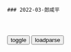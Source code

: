 ```tip
### 2022-03-郎咸平
```

<table id="tbc" style="white-space:pre-wrap">
</table>
<button onclick="toggleb()">toggle</button>
<button onclick="loadparse()">loadparse</button>
<br>
<!-- 🌸<br>🍅-　-🍑<hr>🍀 -->
<pre>
<textarea rows="30" cols="100" style="display: none" id="tar">

回顾郎咸平说：亲m路线能有多厉害？教授一说，让人瞠目结舌！
https://mbd.baidu.com/newspage/data/videolanding?nid=sv_13211147923004494579&sourceFrom=pc_feedlist

<font size="1" style="color:#DCDCDC">2022-06-16</font>

回顾郎咸平说：曾经某些单位有多离谱？教授一说，令人瞠目结舌
https://mbd.baidu.com/newspage/data/videolanding?nid=sv_17681693177306502206&sourceFrom=pc_feedlist

<font size="1" style="color:#DCDCDC">2022-06-15</font>

回顾郎咸平说：我们为何频频修路？教授一番分析，令人唏嘘！
https://mbd.baidu.com/newspage/data/videolanding?nid=sv_3461961025229552846&sourceFrom=pc_feedlist

自来水公司管自来水管道，天然气公司管天然气管道，电力公司管电缆管道，其他什么问题统统不管。

一旦碰到怕自来水管道的问题的话，马上开挖修理自来水，天然气出了问题再开挖，电力出了问题再开挖，谁出问题都开挖一次，所以zg的路到处是拉链式的路，谁都可以开挖路。

咋这么重要的事情你不知道放哪去了，这是什么话，你都不敢相信，这个事只有再我们zg才有。

<font size="1" style="color:#DCDCDC">2022-06-14</font>

回顾郎咸平说：曾经服务业也有我们不敢开放的？教授告诉你实情
https://mbd.baidu.com/newspage/data/videolanding?nid=sv_14051410833134572511&sourceFrom=pc_feedlist

<font size="1" style="color:#DCDCDC">2022-05-10</font>

回顾郎咸平说：12年我们资金斗头子去了哪里？教授为你解答！
https://mbd.baidu.com/newspage/data/videolanding?nid=sv_961415272212595955&sourceFrom=pc_feedlist

三家钢铁厂，在钢铁产业接近30%产能过剩的情况之下，你又多批三家钢铁厂。
还有，又批了六个机场，60%的机场亏损的情况之下，你又多批了六家。
另外，又批了281个风电站，风电产能过剩已经高达70%。

<font size="1" style="color:#DCDCDC">2022-05-10</font>

回顾郎咸平说：我们曾经胜负欲有多强？一次失败竟还有人集刀片！
https://mbd.baidu.com/newspage/data/videolanding?nid=sv_9103805547147380198&sourceFrom=pc_feedlist

<font size="1" style="color:#DCDCDC">2022-05-09</font>

回顾郎咸平说：10年的退休金体系有什么问题？看教授的统计数据,财经,宏观经济,好看视频
https://haokan.baidu.com/v?vid=13399873106967071090

你看危机有多深重。

别的gj是富人多承担，我们gj穷人多承担，两回事。而且公务员养老金远高于企业退休人员。

问题是这个钱将来怎么办呢，钱从哪里来？你千万不要认为事不关己，事情不但关己，而且是非常关己，因为你总是会碰到。

<font size="1" style="color:#DCDCDC">2022-05-09</font>

回顾郎咸平说：10年GDP三分之一来自税收，80%的税收来自个体户,财经,宏观经济,好看视频
https://haokan.baidu.com/v?vid=10857171479762581206

个体户去年交了1.1万亿的税收，y企包括z石油，z石化一个垄断性的行业，去年一整年也不过是交了1.2万亿的税。

<font size="1" style="color:#DCDCDC">2022-05-09</font>

回顾郎咸平说：为什么我们风险曾越来越大？郎咸平教授一语道破
https://mbd.baidu.com/newspage/data/videolanding?nid=sv_15677677942384341911&sourceFrom=pc_feedlist

缺少一个真正有效率的评级机构。

<font size="1" style="color:#DCDCDC">2022-04-28</font>

回顾郎咸平说：某g曾有个g王剥削贵族，最终结果令人唏嘘！
https://mbd.baidu.com/newspage/data/videolanding?nid=sv_10182386991487501114&sourceFrom=pc_feedlist

<font size="1" style="color:#DCDCDC">2022-05-11</font>

回顾郎咸平说：曾经历史不断重演，看郎教授为你讲述欧洲历史！
https://mbd.baidu.com/newspage/data/videolanding?nid=sv_14116814287276006869&sourceFrom=pc_feedlist

大宪章，一个m主的雏形出来了，更多人参与分享q力。过了几百年，国王跟贵族又联合在一起，剥削当时的资本家。最后经过一些g命，资本家和贵族之间，又签订了一个新的合约，一个新的法制出来了，限制了国王跟贵族集团的腐败，而资本家本身人数又比贵族多得多的多，因此一个更大基础的m主出来了。
都是m主与法制在推动历史的进步。下一步就是亚当斯密与马克思面临的欧洲sh，资本家和q贵和贵族勾结在一起剥削工人，剥削农m，剥削老百x。从而孕育出了伟大的亚当斯密，以及伟大的马克思，出来抵抗这一切。

<font size="1" style="color:#DCDCDC">2022-04-28</font>

回顾郎咸平说：欧洲曾经有个合约见证现在基础，教授带你回到过去
https://mbd.baidu.com/newspage/data/videolanding?nid=sv_9601499687574584588&sourceFrom=pc_feedlist

<font size="1" style="color:#DCDCDC">2022-05-10</font>

回顾郎咸平说：低税收使小商店蓬勃发展，对我们有什么好的影响
https://mbd.baidu.com/newspage/data/videolanding?nid=sv_2525866370638689649&sourceFrom=rec

低税收的结果，使得小商店蓬勃发展。结果
第一，零售价大幅下降，消费者受惠。第二大超市不在了，或者大超市根本不敢剥削供货商和制造业者，因此对于我们目前制造业最困难的投资营商环境，获得大幅度的改善。
他更缘于投资，更愿意雇佣员工，更可以增加就业。还可以减少交通堵车现象，因为不需要跑到大卖场去了，楼下就有小商店。

这么多好处，这就是为什么除了我们zg大l之外，其他gj纷纷通过低税收跟立法来压抑大超市，扶植小商店。

闭店法。规定你只能在短短的时间内才能营业，只能在白天某某时段能营业，其他时间是不能营业的。
要给街面的小商店通宵营业，同时赚钱的机会。

一个gj不能通过立法和税收来保护小商店的话，就会产生zg目前的畸形现象：
大超市和小零售店相比，税收是一样的。但如果税收相等，大超市自然有利。

<font size="1" style="color:#DCDCDC">2022-04-28</font>

回顾郎咸平说：马克思一生真正追求的是什么？郎咸平教授告诉你
https://mbd.baidu.com/newspage/data/videolanding?nid=sv_8875873504501677949&sourceFrom=pc_feedlist

马克思这一生所追求的，就是通过m主与法制，控制q利与腐败的阶级斗争史。而其真正的目的，是追求一个和谐sh。

亚当斯密
真的是资本主义之父吗？
他是马克思跟列宁的前身。

<font size="1" style="color:#DCDCDC">2022-04-27</font>

回顾郎咸平说：亚当斯密真是资本主义之父？郎教授有不同看法！
https://mbd.baidu.com/newspage/data/videolanding?nid=sv_10399449550126662070&sourceFrom=rec

整本g富论里面，从头到尾他谈一个观念，和马克思是一模一样。
他对于资本家剥削工人，感到痛心疾首。同时他又更感到痛心于劳动者们心智的衰退。a龖龖龖

他甚至像列宁一样，大力抨击英g的帝g主义。说帝g主义不但剥削殖民地的人，同时帝g主义本身的rm也被剥削。

他所处的sh
是资本家勾结q贵，勾结贵族欺压老百x。
资本家联合g会议员，订立了很多剥削劳工的法案。
那么对于亚当斯密这个学者而言，你如何反抗？他提出一个新的思维，叫做看不见的手。

<font size="1" style="color:#DCDCDC">2022-04-28</font>

回顾郎咸平说：为何我们曾汽车进口比g外贵？郎咸平告诉你内幕
https://mbd.baidu.com/newspage/data/videolanding?nid=sv_10771502008132535546&sourceFrom=pc_feedlist

我们平行进口汽车已经比g内4s店便宜很多了，便宜百分之二三十，但是比美g还贵120%，因为我们税率特别高。

<font size="1" style="color:#DCDCDC">2022-04-26</font>

回顾郎咸平说：11年通货膨胀的最大元凶是谁？听教授讲这一案例
https://mbd.baidu.com/newspage/data/videolanding?nid=sv_13485040358375469148&sourceFrom=rec

由于通货膨胀严重，我们zf做了一件德z，每一天进北j1500辆卡车免收过路费。就这一个德z，不收路费，菜花由1块8一斤跌倒了9毛，油菜由1块2跌到了6毛。

不收路费就能够让菜价跌一半，我请问你通货膨胀最大元凶是谁？

我们的汽油比美g贵35%，美g成品油税率6.2%，你猜我们多少钱，竟然是42%你相信吗？

我这个人也是比较务实的一个人，我不敢要求我们的油价降到像美g一样，这个我觉得要求有点过分了，我们就比美g多一倍。

<font size="1" style="color:#DCDCDC">2022-04-12</font>

回顾郎咸平：曾经烧饼油条都要交税？看看经济学家郎咸平咋说！
https://mbd.baidu.com/newspage/data/videolanding?nid=sv_5550865750307173609&sourceFrom=pc_feedlist

zg税可以说是无处不在的。

<font size="1" style="color:#DCDCDC">2022-04-25</font>

回顾郎咸平说：七年前某存款软件风险竟这么大？看教授告诉你！
https://mbd.baidu.com/newspage/data/videolanding?nid=sv_17604605521819562907&sourceFrom=pc_feedlist

他们同时有你的身份证号码，有你的手机号码，有你的家庭住址，还有你的消费习惯，所有资料这两家公司都有。

<font size="1" style="color:#DCDCDC">2022-04-26</font>

回顾郎咸平说：我们曾经网购靠谁监管？教授一说令人一阵后怕！
https://mbd.baidu.com/newspage/data/videolanding?nid=sv_12452906913944475396&sourceFrom=pc_feedlist

我们今天运气好，
就是由于阿里巴巴跟腾讯自我监管到位的情况之下，因此你感受不到风险，如果他真想做坏事呢？你就完了。

<font size="1" style="color:#DCDCDC">2022-04-25</font>

回顾郎咸平说：教授曾为何突然探讨“马克思”？看他怎么说！
https://mbd.baidu.com/newspage/data/videolanding?nid=sv_18186439333081392630&sourceFrom=rec

西方各国，不但在科技方面领先我们，甚至在马克思研究方面，也是领先我们不下三百年。

<font size="1" style="color:#DCDCDC">2022-04-25</font>

回顾郎咸平说：某g曾有个g王剥削贵族，最终结果令人唏嘘！
https://mbd.baidu.com/newspage/data/videolanding?nid=sv_10182386991487501114&sourceFrom=pc_feedlist

<font size="1" style="color:#DCDCDC">2022-04-25</font>

回顾郎咸平说：做王室也没那么容易，听教授讲某岛g王室的经历
https://mbd.baidu.com/newspage/data/videolanding?nid=sv_11515134957968596112&sourceFrom=pc_feedlist

<font size="1" style="color:#DCDCDC">2022-04-20</font>

回顾郎咸平说：郎教授讲述他父亲的故事，与当时的台湾有什么关系
https://mbd.baidu.com/newspage/data/videolanding?nid=sv_4663144424603178911&sourceFrom=rec

谁招兵就去谁那里，刚好那一天是gmd在招兵，去了gmd。

gmd的军事情报基本都是错了。

同z们，你们杀身成仁报效祖g的日子到来了。

<font size="1" style="color:#DCDCDC">2022-04-19</font>

回顾郎咸平说：09年我们通过迪士尼合作案，郎教授有意见了
https://mbd.baidu.com/newspage/data/videolanding?nid=sv_10309209395526902165&sourceFrom=rec

愿望是好的，但是愿望通常都会落空，这才叫愿望。

<font size="1" style="color:#DCDCDC">2022-04-19</font>

回顾郎咸平说：美国教育有什么特点？又有怎样的逻辑共通性
https://mbd.baidu.com/newspage/data/videolanding?nid=sv_5850145646863981709&sourceFrom=pc_feedlist

大家的逻辑思维是同一个平台所孕育出来的，因此逻辑思维是一样的。这个对于美国总统的统治具有重大的意义。每当美国总统发号一个命令的时候，他这套逻辑思维就透过美国教育体系，灌输到每一个老百姓身上。

<font size="1" style="color:#DCDCDC">2022-04-19</font>

北大教授：不能再放任阿里了！“zg式次贷危机”我们承担不起
https://mbd.baidu.com/newspage/data/videolanding?nid=sv_7633807278413167121&sourceFrom=pc_feedlist

<font size="1" style="color:#DCDCDC">2022-04-14</font>

回顾郎咸平说：09年的“地王”都花了多少钱买房？令人瞠目结舌！
https://mbd.baidu.com/newspage/data/videolanding?nid=sv_3444025599728393943&sourceFrom=pc_feedlist

<font size="1" style="color:#DCDCDC">2022-04-13</font>

回顾郎咸平说：借贷也分好多种，郎教授一分析令人连竖大拇指！
https://mbd.baidu.com/newspage/data/videolanding?nid=sv_17742137392897889841&sourceFrom=rec

现在放高利贷的，我想告诉z府，不是只有我们老百x，银行一样在放高利贷，g营企业一样在放高利贷。

<font size="1" style="color:#DCDCDC">2022-04-13</font>

回顾郎咸平说：教授一句话，让投资顾问都结巴了，看看他说了啥
https://mbd.baidu.com/newspage/data/videolanding?nid=sv_14991864716731039598&sourceFrom=pc_feedlist

你心里安吗？

银行股的价格走势，不取决于我们a股，取决于h股。

<font size="1" style="color:#DCDCDC">2022-04-13</font>

回顾郎咸平说：曾经电厂发电量超过计划量会怎样？郎教授告诉你
https://mbd.baidu.com/newspage/data/videolanding?nid=sv_7985785951652806767&sourceFrom=pc_feedlist

我们这么有效率的团队，我们查了这么多的时间。第一我们不知道谁做的计划，没有任何公开资料可以查到。第二到底计划内的发电多少度，我们也查不到资料。
第三计划内的售价是多少钱，计划外是多少钱，完全不知到。

一切问题出在，我们的计h经济。我们现在已经市场化的时代了，我们发现计划内跟计划外的用电，是有一个不知道的机构在掌控着。

<font size="1" style="color:#DCDCDC">2022-04-12</font>

回顾郎咸平说：楼市库存也曾积压严重？教授告诉你六年前真相
https://mbd.baidu.com/newspage/data/videolanding?nid=sv_11028716644398045665&sourceFrom=pc_feedlist

<font size="1" style="color:#DCDCDC">2022-04-12</font>

回顾郎咸平说：09年初A股竟是被操纵的？只是某些板块在涨
https://mbd.baidu.com/newspage/data/videolanding?nid=sv_9844506989057277318&sourceFrom=rec

这个涨本身就是一种操纵，并不是由于我们经济实体有什么进步。

它是一个板块一个板块地涨，这个板块涨完了，换第二个板块，第二个板块涨完了，换第三个板块。如果是我们经济都好的话，应该是一起涨才对。

一个板块一个板块轮流涨，这事最没道理的。

<font size="1" style="color:#DCDCDC">2022-04-12</font>

回顾郎咸平说：什么叫“差别定价”，对我们经济有什么影响
https://mbd.baidu.com/newspage/data/videolanding?nid=sv_2744039054665337139&sourceFrom=rec

对我们这些严重透支的地方z府，
由于利息不高，所以借的越多，越高建设它的危机越大。

<font size="1" style="color:#DCDCDC">2022-04-12</font>

回顾郎咸平说：我们中小股m最郁闷的点，被坑后连话语q都没有
https://mbd.baidu.com/newspage/data/videolanding?nid=sv_3183886473212681716&sourceFrom=rec

像你这样的股m，明明看到这个问题，
你甚至连话语q都没有，你甚至没有机会去法院去哪里来控告它，你什么办法都没有，你只能被它坑。

券商保荐人跟上市公司大股东，形成一个牢不可破的利益集团。这个利益集团，他所有的目标就是图利自己。

在这个铁三角的运作之下，
都是一群人，同一群人，
上市之后股价暴跌无所谓，钱都圈倒了他怕什么。

你说保荐人不能够纠正吗，你券商不能够纠正吗，他们是一伙的，他凭什么纠正？这些人，铁三角里面的人，人人得利，最后亏了我们中小股m。

<font size="1" style="color:#DCDCDC">2022-04-12</font>

回顾郎咸平说：15年富士康的无人工厂，竟是工业3.0，长见识
https://mbd.baidu.com/newspage/data/videolanding?nid=sv_11277326025822933124&sourceFrom=pc_feedlist

<font size="1" style="color:#DCDCDC">2022-04-12</font>

回顾郎咸平说：工业4.0时代是什么样？郎教授带你长见识！
https://mbd.baidu.com/newspage/data/videolanding?nid=sv_4782751371900670273&sourceFrom=pc_feedlist

<font size="1" style="color:#DCDCDC">2022-04-12</font>

回顾郎咸平说：不要小看石油价格上涨，石油价格不由市场供需决定
https://mbd.baidu.com/newspage/data/videolanding?nid=sv_3673464573047097889&sourceFrom=pc_feedlist

<font size="1" style="color:#DCDCDC">2022-04-07</font>

回顾郎咸平说：以CPI为纲的gj是怎样的？听教授讲述德g
https://mbd.baidu.com/newspage/data/videolanding?nid=sv_15442214246403186007&sourceFrom=rec

<font size="1" style="color:#DCDCDC">2022-04-07</font>

回顾郎咸平说：曾经违反世贸的规定，我们要改变z度缺陷
https://mbd.baidu.com/newspage/data/videolanding?nid=sv_17079114954319474884&sourceFrom=pc_feedlist

利用这种裁决帮助自己进步，而不是愤怒地跟它对抗。
以这个为契机，刚好改善我们z度的不足。

转危为机会，改变z度缺陷迫在眉睫。

<font size="1" style="color:#DCDCDC">2022-04-07</font>

回顾郎咸平说：发达gj为什么没有通货膨胀？郎教授给出答案
https://mbd.baidu.com/newspage/data/videolanding?nid=sv_5507530938064198226&sourceFrom=pc_feedlist

zg自己自称4.4%，不g绝对不止，我们保守一点去算10%好了。
我们是投入大量的钞票，搞基础建设，因此物价上来了。

<font size="1" style="color:#DCDCDC">2022-04-03</font>

回顾郎咸平说：修车怎么修？郎咸平告诉你不一样的修车法，太神！
https://mbd.baidu.com/newspage/data/videolanding?nid=sv_7812598340122357582&sourceFrom=pc_feedlist

外观一样，内部创新。
日本车为什么受到美g人喜欢？
发动机引擎盖一打开之后，全部都在表面上都可以换掉。
就算里面所有的内容，
是完全抄袭好了，
这种创新我们有吗？

就是把车底的螺丝挪到上面来，这就是伟大的创新。

<font size="1" style="color:#DCDCDC">2022-04-03</font>

回顾郎咸平说：为什么我们经济必须靠出口？郎教授讲述真实的原因
https://mbd.baidu.com/newspage/data/videolanding?nid=sv_6952565421455142846&sourceFrom=pc_feedlist

zg成为一个消费力严重不足的gj。

透过招商引资拉动GDP，最后什么结果，环境污染，资源破坏使得zg的产能不断地扩大。

70%的产能只有35%的消费，消费不了的35%叫做严重的产能过剩。

希望美国，尤其是以美国为主的消费，来吸收掉我们的过剩产能。

<font size="1" style="color:#DCDCDC">2022-04-03</font>

回顾郎咸平说：19世纪大英帝国是啥结局？郎用《国富论》的话形容
https://mbd.baidu.com/newspage/data/videolanding?nid=sv_12766297839006473821&sourceFrom=pc_feedlist

<font size="1" style="color:#DCDCDC">2022-04-01</font>

郎咸平:绑架z府 高盛才是金融海啸背后操纵人_网易财经
https://www.163.com/money/article/553JEA9H00252G50.html

亚当·斯密认为正是那些大资本家绑架了大英帝国，广阔的殖民地不会给英国人民带来任何的实惠跟利益。对于占人口大多数的大英帝国的人民而言，他们只有损失而没有利润。

到了今天，这种大资本家绑架z府的行为再度上演了，只不过这一次，操作这种绑架行动的不再是产业资本，而是金融资本。

<font size="1" style="color:#DCDCDC">2022-04-01</font>

回顾郎咸平说：英g王室为什么会受到老百x的尊敬？郎讲述原因
https://mbd.baidu.com/newspage/data/videolanding?nid=sv_15901322105882319099&sourceFrom=pc_feedlist

英g上议院是最重要的贵族世袭的，第一次世界大战打仗的时候，第一年就死了6个人，上议院议员死了95个儿子。1914年开战的第一年，死了16个男爵，男爵的儿子死了82个。这几年仗打下来的结果，英g的贵族，很多从此血脉断绝了，死光了。

我们这个暴发户
富二代飙飙车不会受人家尊敬的，你就学习一些表面动作击击剑，射射箭，骑骑马没用的。

<font size="1" style="color:#DCDCDC">2022-04-01</font>

回顾郎咸平说：曾经是谁拉动我们出口？为何如今难回出口经济巅峰
https://mbd.baidu.com/newspage/data/videolanding?nid=sv_5270148029899560788&sourceFrom=pc_feedlist

zg的出口基本上都是美g的泡沫消费所拉动的，
泡沫消费就是借钱来的超前消费，
但只要是泡沫，就一定会破的。什么时候破裂呢，金融海啸让它破裂。

<font size="1" style="color:#DCDCDC">2022-04-01</font>

回顾郎咸平说：我们房地产的本质问题是什么？教授用一张图解释
https://mbd.baidu.com/newspage/data/videolanding?nid=sv_3135034433137804862&sourceFrom=pc_feedlist

金融海啸一来，我们出口就衰退了，出口衰退，很多工厂制造出来的产品就出不了口卖不出去了，变成产能过剩。

这四项z策
都是利用明天的产能过剩，消化今天的产能过剩，这些项目都使得产能过剩更严重了。

在中西部建的高速公路，建好之后有没有车在上面跑，基本没有。没有车跑的高速公路，统统叫做产能过剩高速公路。
在建的时候需要钢材，需要水泥，所以可以消化今天钢材市场2亿吨的产能过剩，也可以消化水泥市场11亿吨的产能过剩。但问题是，建完以后全部产能过剩。

你的第一个病投资经营环境，比06年还要恶劣，所以熔岩更多了。你又多了第二个病，严重的产能过剩，岩浆更多了，更要蓄势爆发了。越来越严重了，越来越严重，越来越严重。

两个洞口你又没有堵住，还是不能自由谈恋爱。
所以越来越多的熔岩，透过这两个没有关掉的管道，爆发出来。

<font size="1" style="color:#DCDCDC">2022-03-31</font>

回顾郎咸平说：当年金融海啸打压房价有什么影响？郎教授说出实话
https://mbd.baidu.com/newspage/data/videolanding?nid=sv_4728916470743862394&sourceFrom=pc_feedlist

目前就剩下一个房地产行业，还在畸形地成长，扭曲地成长，但是至少它还在成长，至少她还有需求。其他行业连这个需求都没有了，所以叫做产能过剩。唯一一个有需求的房地产市场，如果你把它打垮的话，你知道什么结果吗？那就zg再也没有新的增长点。

<font size="1" style="color:#DCDCDC">2022-03-31</font>

回顾郎咸平说：假如09年房市滞销有什么影响，郎教授告诉你
https://mbd.baidu.com/newspage/data/videolanding?nid=sv_10723954419581891321&sourceFrom=pc_feedlist

会使得失业率，到达一个不可想象的局面。

<font size="1" style="color:#DCDCDC">2022-04-01</font>

回顾郎咸平说：11年A股波动剧烈是必然的，听郎教授讲述原因
https://mbd.baidu.com/newspage/data/videolanding?nid=sv_12570371568143453509&sourceFrom=pc_feedlist

这个人在英g念的书，英g是他的发源地，可是他狙击起英镑来，是毫不留情的，绝对没有什么感恩图报的心。

<font size="1" style="color:#DCDCDC">2022-03-31</font>

回顾郎咸平说：郎教授不建议m企开发矿产，郎教授讲述原因
https://mbd.baidu.com/newspage/data/videolanding?nid=sv_7361610788067341999&sourceFrom=pc_feedlist

由g营企业开矿，排除m营企业。
但是g营企业开矿之后，你的利润有藏富于m吗？有回馈老百x吗？你没有回馈老百x。a龖龖龖

所以为什么老百x不会支持你？因为m营企业开矿所有利润归于m营企业个人，g营企业开矿所得利益也没有分享到每个老百x的身上，这对我们来讲没有任何的差别。a龖龖囗

<font size="1" style="color:#DCDCDC">2022-03-31</font>

回顾郎咸平说：谣言也是金融超限战的环节？郎讲金融炒家的手段
https://mbd.baidu.com/newspage/data/videolanding?nid=sv_3605972061008256332&sourceFrom=pc_feedlist

他们养了非常多的媒体，非常多的马前卒，到处散播谣言。a龖龖囗

<font size="1" style="color:#DCDCDC">2022-03-31</font>

</textarea>
</pre>
<!-- 🍀<br>🍑-　-🍅<hr>🌸 -->

```note
```

<link
  rel="stylesheet"
  href="https://cdn.jsdelivr.net/npm/@fancyapps/ui/dist/fancybox.css"
/>
<script src="https://cdn.jsdelivr.net/npm/@fancyapps/ui@4.0/dist/fancybox.umd.js"></script>

<script type="text/javascript">

var __urlRegex = /(\b(https?|ftp|file):\/\/[-A-Z0-9+&@#\/%?=~_|!:,.;]*[-A-Z0-9+&@#\/%=~_|])/ig;
var __imgRegex = /\.(?:jpe?g|gif|png|webp)$/i;

loadparse();

function parseURL($string){

    var exp = __urlRegex;
    return $string.replace(exp,function(match){
            __imgRegex.lastIndex=0;
            if(__imgRegex.test(match)){
                return '<a data-fancybox="gallery" href="' + match.replace("/p=700", "")
                 + '"><img src="' + match.replace("/p=700", "/p=160x200")+'" width="64"></a>';
            }
            else{
                return '<a href="' + match + '" target="_blank">' + match + '</a>';
            }
        }
    );
}

function loadparse() {
  tbc.innerHTML = parseURL(tar.value);
}

function toggleb() {
  var x = document.getElementById("tar");
  if (x.style.display === "none") {
    x.style.display = "";
  } else {
    x.style.display = "none";
  }
}

</script>
